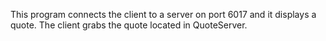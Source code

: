 This program connects the client to a server on port 6017 and it displays a quote. The client grabs the quote located in QuoteServer.
